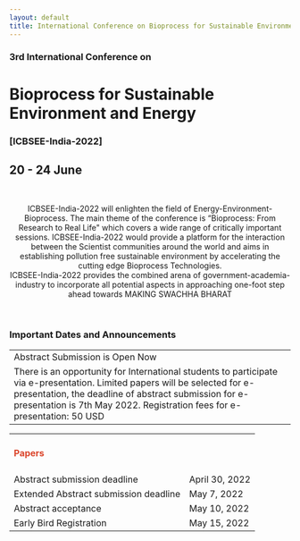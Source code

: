 ```yaml
---
layout: default
title: International Conference on Bioprocess for Sustainable Environment and Energy
---
```

### 3rd International Conference on
# Bioprocess for Sustainable Environment and Energy
### [ICBSEE-India-2022]
## 20 - 24 June
<br>
<p style="text-align:center;">ICBSEE-India-2022 will enlighten the field of Energy-Environment-Bioprocess. The main theme of the conference is “Bioprocess: From Research to Real Life" which covers a wide range of critically important sessions. ICBSEE-India-2022 would provide a platform for the interaction between the Scientist communities around the world and aims in establishing pollution free sustainable environment by accelerating the cutting edge Bioprocess Technologies.
<br>
ICBSEE-India-2022 provides the combined arena of government-academia-industry to incorporate all potential aspects in approaching one-foot step ahead towards MAKING SWACHHA BHARAT</p>
<br>

<h3>Important Dates and Announcements</h3>

<table class="dutab anot" rules=none>
    <tr class="mubx">
        <td>Abstract Submission is Open Now</td>
    </tr>
    <tr class="mubx">
        <td>There is an opportunity for International students to participate via e-presentation. Limited papers will be selected for e-presentation, the deadline of abstract submission for e-presentation is 7th May 2022. Registration fees for e-presentation: 50 USD</td>
    </tr>
</table>

<table class="dutab" rules=none>
    <tr class="mubx">
        <td><h4><span style="color:#DB442A">Papers</span></h4></td>
        <td> </td>
    </tr>
    <tr class="mubx">
        <td>Abstract submission deadline</td>
        <td> April 30, 2022 </td>
    </tr>
    <tr class="mubx">
        <td>Extended Abstract submission deadline</td>
        <td> May 7, 2022 </td>
    </tr>
    <tr class="mubx">
        <td>Abstract acceptance</td>
        <td> May 10, 2022 </td>
    </tr>
    <tr class="mubx">
        <td>Early Bird Registration</td>
        <td> May 15, 2022 </td>
    </tr>
</table>


<br>

<br>
